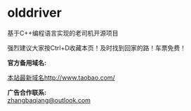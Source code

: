 # olddriver
基于C++编程语言实现的老司机开源项目

强烈建议大家按Ctrl+D收藏本页！及时找到回家的路！车票免费！

**官方备用域名:**

 [本站最新域名](http://www.taobao.com/)http://www.taobao.com/
 
**广告合作联系:**<br>
zhangbaqiang@outlook.com
